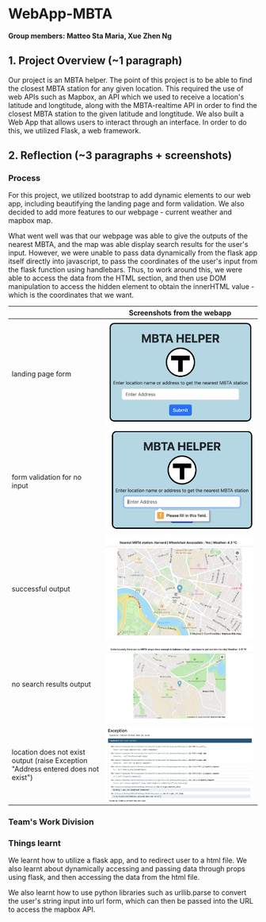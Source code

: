 # WebApp-MBTA
**Group members: Matteo Sta Maria, Xue Zhen Ng**

## 1. Project Overview (~1 paragraph)

<!-- Write a short abstract describing your project. Include all the extensions to the basic requirements.  -->
Our project is an MBTA helper. The point of this project is to be able to find the closest MBTA station for any given location. This required the use of web APIs such as Mapbox, an API which we used to receive a location's latitude and longtitude, along with the MBTA-realtime API in order to find the closest MBTA station to the given latitude and longtitude. We also built a Web App that allows users to interact through an interface. In order to do this, we utilized Flask, a web framework.


## 2. Reflection (~3 paragraphs + screenshots)

### Process
<!-- Discuss the **process** point of view, including what went well and what could be improved. Provide reflections on topics such as project scoping, testing, and anything else that could have helped the team succeed. -->


For this project, we utilized bootstrap to add dynamic elements to our web app, including beautifying the landing page and form validation. We also decided to add more features to our webpage - current weather and mapbox map. 

What went well was that our webpage was able to give the outputs of the nearest MBTA, and the map was able display search results for the user's input. However, we were unable to pass data dynamically from the flask app itself directly into javascript, to pass the coordinates of the user's input from the flask function using handlebars. Thus, to work around this, we were able to access the data from the HTML section, and then use DOM manipulation to access the hidden element to obtain the innerHTML value - which is the coordinates that we want. 

||Screenshots from the webapp|
| ----------- | ----------- |
| landing page form | <img src="images/landing_page.png"> |
| form validation for no input | <img src="images/form_validation.png"> |
| successful output | <img src="images/results.png"> |
| no search results output | <img src="images/no_results.png"> |
| location does not exist output (raise Exception "Address entered does not exist")| <img src="images/non-existent.png"> |


### Team's Work Division
<!-- Discuss your **team's work division**, including how the work was planned to be divided and how it actually happened. Address any issues that arose while working together and how they were addressed. Finally, discuss what you would do differently next time. -->

### Things learnt
<!-- Discuss from a learning perspective, what you learned through this project and how you'll use what you learned going forward. Reflect on how ChatGPT helped you and what you wish you knew beforehand that could have helped you succeed. Consider including screenshots to demonstrate your project's progress and development. -->

We learnt how to utilize a flask app, and to redirect user to a html file. We also learnt about dynamically accessing and passing data through props using flask, and then accessing the data from the html file. 

We also learnt how to use python libraries such as urllib.parse to convert the user's string input into url form, which can then be passed into the URL to access the mapbox API. 
